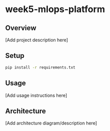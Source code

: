 # week5-mlops-platform

## Overview
[Add project description here]

## Setup
```bash
pip install -r requirements.txt
```

## Usage
[Add usage instructions here]

## Architecture
[Add architecture diagram/description here]
